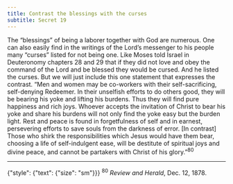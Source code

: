 ```yaml
---
title: Contrast the blessings with the curses
subtitle: Secret 19
---
```


The “blessings” of being a laborer together with God are numerous. One can also easily find in the writings of the Lord’s messenger to his people many “curses” listed for not being one. Like Moses told Israel in Deuteronomy chapters 28 and 29 that if they did not love and obey the command of the Lord and be blessed they would be cursed. And he listed the curses. But we will just include this one statement that expresses the contrast. “Men and women may be co-workers with their self-sacrificing, self-denying Redeemer. In their unselfish efforts to do others good, they will be bearing his yoke and lifting his burdens. Thus they will find pure happiness and rich joys. Whoever accepts the invitation of Christ to bear his yoke and share his burdens will not only find the yoke easy but the burden light. Rest and peace is found in forgetfulness of self and in earnest, persevering efforts to save souls from the darkness of error. [In contrast] Those who shirk the responsibilities which Jesus would have them bear, choosing a life of self-indulgent ease, will be destitute of spiritual joys and divine peace, and cannot be partakers with Christ of his glory.”<sup>80</sup>

---

{"style": {"text": {"size": "sm"}}}
<sup>80</sup> _Review and Herald_, Dec. 12, 1878.